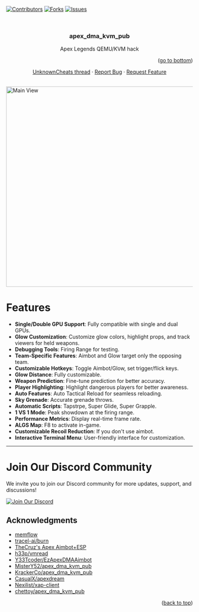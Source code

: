 <a name="readme-top"></a>

[![Contributors][contributors-shield]][contributors-url]
[![Forks][forks-shield]][forks-url]
[![Issues][issues-shield]][issues-url]

<br />
<div align="center">

  <h3 align="center">apex_dma_kvm_pub</h3>

  <p align="center">
    Apex Legends QEMU/KVM hack
    <br />
    <p align="right">(<a href="#readme-bottom">go to bottom</a>)</p>
    <a href="https://www.unknowncheats.me/forum/apex-legends/406426-kvm-vmread-apex-esp-aimbot.html">UnknownCheats thread</a>
    ·
    <a href="https://github.com/Jotalz/apex_dma_kvm_pub/issues">Report Bug</a>
    ·
    <a href="https://github.com/Jotalz/apex_dma_kvm_pub/issues">Request Feature</a>
  </p>
</div>

<br />

<img src="Pictures/MainGameView.jpg" alt="Main View" width="960" height="540">

<br />


# Features

- **Single/Double GPU Support**: Fully compatible with single and dual GPUs.
- **Glow Customization**: Customize glow colors, highlight props, and track viewers for held weapons.
- **Debugging Tools**: Firing Range for testing.
- **Team-Specific Features**: Aimbot and Glow target only the opposing team.
- **Customizable Hotkeys**: Toggle Aimbot/Glow, set trigger/flick keys.
- **Glow Distance**: Fully customizable.
- **Weapon Prediction**: Fine-tune prediction for better accuracy.
- **Player Highlighting**: Highlight dangerous players for better awareness.
- **Auto Features**: Auto Tactical Reload for seamless reloading.
- **Sky Grenade**: Accurate grenade throws.
- **Automatic Scripts**: Tapstrpe, Super Glide, Super Grapple.
- **1 VS 1 Mode**: Peak showdown at the firing range.
- **Performance Metrics**: Display real-time frame rate.
- **ALGS Map**: F8 to activate in-game.
- **Customizable Recoil Reduction**: If you don't use aimbot.
- **Interactive Terminal Menu**: User-friendly interface for customization.

---

# Join Our Discord Community

We invite you to join our Discord community for more updates, support, and discussions!

[![Join Our Discord](https://via.placeholder.com/600x100.png?text=Join+Our+Discord)](https://discord.gg/wsA5HFvWpP)





## Acknowledgments


* [memflow](https://github.com/memflow/memflow)
* [tracel-ai/burn](https://github.com/tracel-ai/burn)
* [TheCruz's Apex Aimbot+ESP](https://www.unknowncheats.me/forum/apex-legends/369786-apex-directx-wallhack-smooth-aimbot-source.html)
* [h33p/vmread](https://github.com/h33p/vmread)
* [Y33Tcoder/EzApexDMAAimbot](https://github.com/Y33Tcoder/EzApexDMAAimbot)
* [MisterY52/apex_dma_kvm_pub](https://github.com/MisterY52/apex_dma_kvm_pub)
* [KrackerCo/apex_dma_kvm_pub](https://github.com/KrackerCo/apex_dma_kvm_pub)
* [CasualX/apexdream](https://github.com/CasualX/apexdream)
* [Nexilist/xap-client](https://github.com/Nexilist/xap-client)
* [chettoy/apex_dma_kvm_pub](https://github.com/chettoy/apex_dma_kvm_pub)

<a name="readme-bottom"></a>
<p align="right">(<a href="#readme-top">back to top</a>)</p>

<!-- MARKDOWN LINKS & IMAGES -->
[contributors-shield]: https://img.shields.io/github/contributors/chettoy/apex_dma_kvm_pub.svg?style=for-the-badge
[contributors-url]: https://github.com/chettoy/apex_dma_kvm_pub/graphs/contributors
[forks-shield]: https://img.shields.io/github/forks/Jotalz/apex_dma_kvm_pub.svg?style=for-the-badge
[forks-url]: https://github.com/Jotalz/apex_dma_kvm_pub/network/members
[stars-shield]: https://img.shields.io/github/starschettoy/apex_dma_kvm_pub.svg?style=for-the-badge
[stars-url]: https://github.com/chettoy/apex_dma_kvm_pub/stargazers
[issues-shield]: https://img.shields.io/github/issues/Jotalz/apex_dma_kvm_pub.svg?style=for-the-badge
[issues-url]: https://github.com/Jotalz/apex_dma_kvm_pub/issues
[license-shield]: https://img.shields.io/github/license/Jotalz/apex_dma_kvm_pub.svg?style=for-the-badge
[license-url]: https://github.com/Jotalz/apex_dma_kvm_pub/blob/main/LICENSE.txt
